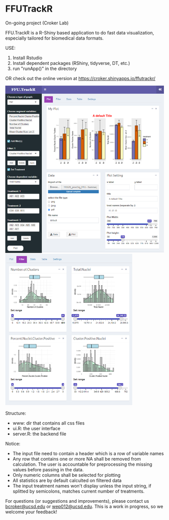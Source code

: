 # FFUTrackR
On-going project (Croker Lab)

FFU.TrackR is a R-Shiny based application to do fast data visualization, especially tailored for biomedical data formats.

USE:
1. Install Rstudio
2. Install dependent packages (RShiny, tidyverse, DT, etc.)
3. run "runApp()" in the directory

OR check out the online version at https://croker.shinyapps.io/ffutrackr/


<img src="demo1.png" alt="drawing" width="500"/> <img src="demo2.png" alt="drawing" width="400"/>


Structure:
 - www: dir that contains all css files
 - ui.R: the user interface
 - server.R: the backend file

Notice:
 - The input file need to contain a header which is a row of variable names
 - Any row that contains one or more NA shall be removed from calculation.
   The user is accountable for preprocessing the missing values before passing in the data.
 - Only numeric columns shall be selected for plotting
 - All statistics are by default calculted on filtered data
 - The input treatment names won't display unless the input string, if splitted by semicolons, matches current number of treatments.

For questions (or suggestions and improvements), please contact us bcroker@ucsd.edu or wep012@ucsd.edu. This is a work in progress, so we welcome your feedback!
